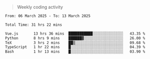 > Weekly coding activity
<!--START_SECTION:waka-->

```txt
From: 06 March 2025 - To: 13 March 2025

Total Time: 31 hrs 22 mins

Vue.js       13 hrs 36 mins  ███████████░░░░░░░░░░░░░░   43.35 %
Python       8 hrs 9 mins    ██████▓░░░░░░░░░░░░░░░░░░   26.00 %
TeX          3 hrs 2 mins    ██▒░░░░░░░░░░░░░░░░░░░░░░   09.68 %
TypeScript   1 hr 22 mins    █░░░░░░░░░░░░░░░░░░░░░░░░   04.39 %
Bash         1 hr 13 mins    █░░░░░░░░░░░░░░░░░░░░░░░░   03.90 %
```

<!--END_SECTION:waka-->
